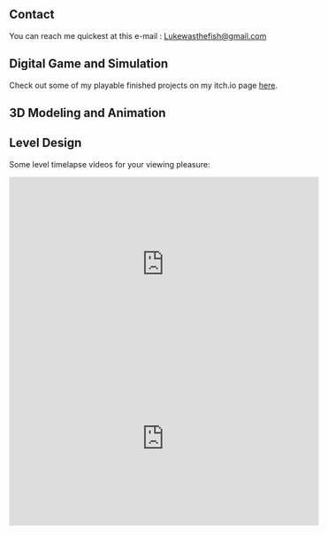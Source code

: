 ## Contact

You can reach me quickest at this e-mail : Lukewasthefish@gmail.com

## Digital Game and Simulation

Check out some of my playable finished projects on my itch.io page [here](https://lukewasthefish.itch.io).



## 3D Modeling and Animation

## Level Design

Some level timelapse videos for your viewing pleasure:

<iframe width="560" height="315" src="https://www.youtube.com/embed/64k36-4EeN4" frameborder="0" allow="accelerometer; autoplay; encrypted-media; gyroscope; picture-in-picture" allowfullscreen></iframe>

<iframe width="560" height="315" src="https://www.youtube.com/embed/9QBUXWfLutI" frameborder="0" allow="accelerometer; autoplay; encrypted-media; gyroscope; picture-in-picture" allowfullscreen></iframe>
